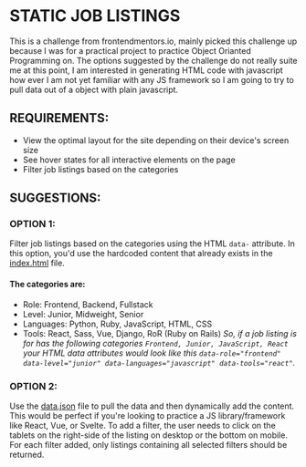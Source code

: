 # STATIC JOB LISTINGS
This is a challenge from frontendmentors.io, mainly picked this challenge up because I was for a practical project to practice Object Orianted Programming on. The options suggested by the challenge do not really suite me at this point, I am interested in generating HTML code with javascript how ever I am not yet familiar with any JS framework so I am going to try to pull data out of a object with plain javascript.

## REQUIREMENTS:
- View the optimal layout for the site depending on their device's screen size
- See hover states for all interactive elements on the page
- Filter job listings based on the categories

## SUGGESTIONS:
### OPTION 1:
Filter job listings based on the categories using the HTML `data-` attribute. In this option, you'd use the hardcoded content that already exists in the [index.html](./index.html) file.
#### The categories are:
- Role: Frontend, Backend, Fullstack
- Level: Junior, Midweight, Senior
- Languages: Python, Ruby, JavaScript, HTML, CSS
- Tools: React, Sass, Vue, Django, RoR (Ruby on Rails)
<em>So, if a job listing is for has the following categories `Frontend, Junior, JavaScript, React` your HTML data attributes would look like this `data-role="frontend" data-level="junior" data-languages="javascript" data-tools="react"`.</em>

### OPTION 2:
Use the [data.json](./data.json) file to pull the data and then dynamically add the content. This would be perfect if you're looking to practice a JS library/framework like React, Vue, or Svelte.
To add a filter, the user needs to click on the tablets on the right-side of the listing on desktop or the bottom on mobile. For each filter added, only listings containing all selected filters should be returned.